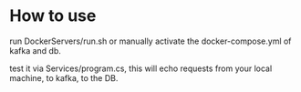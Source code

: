 ﻿# How to use

run DockerServers/run.sh or manually activate the docker-compose.yml of kafka and db.

test it via Services/program.cs, this will echo requests from your local machine, to kafka, to the DB.

